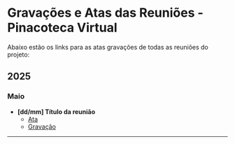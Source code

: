 # Gravações e Atas das Reuniões - Pinacoteca Virtual

Abaixo estão os links para as atas gravações de todas as reuniões do projeto:

## 2025


### Maio
- **[dd/mm] Título da reunião**
  - [Ata](#)
  - [Gravação](#)

---

